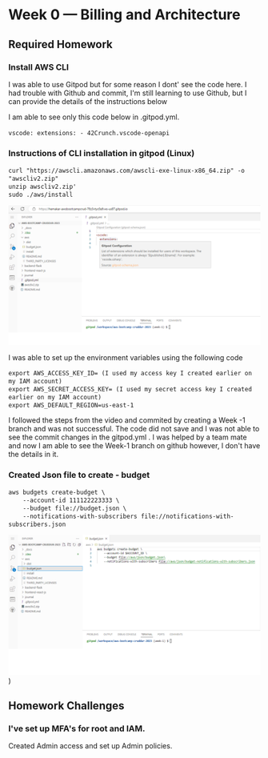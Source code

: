 # Week 0 — Billing and Architecture

## Required Homework

### Install AWS CLI

I was able to use Gitpod but for some reason I dont' see the code here. I had trouble with Github and commit, I'm still learning to use Github, but I can provide the details of the instructions below

I am able to see only this code below in .gitpod.yml.

`vscode:
  extensions:
    - 42Crunch.vscode-openapi`

### Instructions of CLI installation in gitpod (Linux)

```
curl "https://awscli.amazonaws.com/awscli-exe-linux-x86_64.zip" -o "awscliv2.zip"
unzip awscliv2.zip'
sudo ./aws/install

```

![Proof of using CLI](assets/CreateBudget.png)

I was able to set up the environment variables using the following code 

```
export AWS_ACCESS_KEY_ID= (I used my access key I created earlier on my IAM account)
export AWS_SECRET_ACCESS_KEY= (I used my secret access key I created earlier on my IAM account)
export AWS_DEFAULT_REGION=us-east-1

```
I followed the steps from the video and commited by creating a Week -1 branch and was not successful. The code did not save and I was not able to see the commit changes in the gitpod.yml . I was helped by a team mate and now I am able to see the Week-1 branch on github however, I don't have the details in it. 

### Created Json file to create - budget

```
aws budgets create-budget \
    --account-id 111122223333 \
    --budget file://budget.json \
    --notifications-with-subscribers file://notifications-with-subscribers.json
```
![Proof of creating budget using CLI](assets/CreateBudgetCLI.png)
)

## Homework Challenges

### I've set up MFA's for root and IAM. 
Created Admin access and set up Admin policies. 
